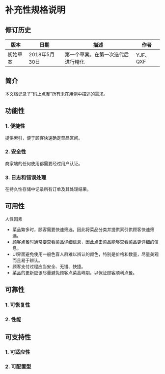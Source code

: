 # 补充性规格说明
## 修订历史
版本 | 日期 | 描述 | 作者
-|-|-|-
初始草案 | 2018年5月30日 | 第一个草案。在第一次迭代后进行精化 | YJF、QXF
## 简介
本文档记录了“码上点餐”所有未在用例中描述的需求。
## 功能性
### 1. 便捷性
提供索引，便于顾客快速确定菜品区间。
### 2. 安全性
商家端的任何使用都需要经过用户认证。
### 3. 日志和错误处理
在持久性存储中记录所有订单及其处理结果。
## 可用性
人性因素
 * 菜品繁多时，顾客需要快速筛选，因此将菜品分类并提供索引供顾客快速筛选。
 * 顾客点餐时通常要查看菜品详细信息，因此点击菜品能够查看菜品更详细的信息。
 * UI界面避免使用一般色盲人群难以辨认的颜色，特别是价格和数量，尽量美观而且易于辨认。
 * 顾客支付过程应当安全、无错、快捷。
 * 菜品的更新应该尽量避免顾客点菜高峰期，以保证顾客顺利点餐。
 
 ## 可靠性
 ### 1. 可恢复性
 
 ### 2. 性能
 
 ## 可支持性
 ### 1. 可适应性
 
 ### 2. 可配置型
